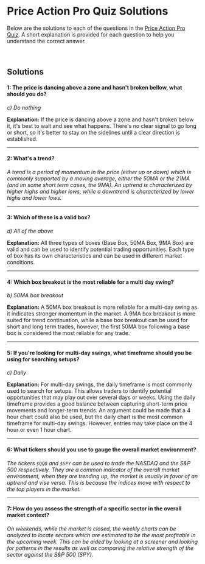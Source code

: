# Price Action Pro Quiz Solutions

Below are the solutions to each of the questions in the 
[Price Action Pro Quiz](https://github.com/Azpect3120/TradingNotes/tree/master/Stocks/PriceActionPro/TheBoxSystem/PriceActionProQuiz).
A short explanation is provided for each question to help you understand the 
correct answer.


<br>

## Solutions

#### 1: The price is dancing above a zone and hasn't broken bellow, what should you do?

*c) Do nothing*

**Explanation:** If the price is dancing above a zone and hasn't broken below it, it's 
best to wait and see what happens. There's no clear signal to go long or short, so it's 
better to stay on the sidelines until a clear direction is established.

<hr>

#### 2: What's a trend?

*A trend is a period of momentum in the price (either up or down) which is commonly supported 
by a moving average, either the 50MA or the 21MA (and im some short term cases, the 9MA). An 
uptrend is characterized by higher highs and higher lows, while a downtrend is characterized
by lower highs and lower lows.*

<hr>

#### 3: Which of these is a valid box?

*d) All of the above*

**Explanation:** All three types of boxes (Base Box, 50MA Box, 9MA Box) are valid and can be
used to identify potential trading opportunities. Each type of box has its own characteristics
and can be used in different market conditions.

<hr>

#### 4: Which box breakout is the most reliable for a multi day swing?

*b) 50MA box breakout*

**Explanation:** A 50MA box breakout is more reliable for a multi-day swing as it indicates 
stronger momentum in the market. A 9MA box breakout is more suited for trend continuation,
while a base box breakout can be used for short and long term trades, however, the first 50MA
box following a base box is considered the most reliable for any trade.

<hr>

#### 5: If you're looking for multi-day swings, what timeframe should you be using for searching setups?

*c) Daily*

**Explanation:** For multi-day swings, the daily timeframe is most commonly used to search for
setups. This allows traders to identify potential opportunities that may play out over several
days or weeks. Using the daily timeframe provides a good balance between capturing short-term
price movements and longer-term trends. An argument could be made that a 4 hour chart could also
be used, but the daily chart is the most common timeframe for multi-day swings. However, entries 
may take place on the 4 hour or even 1 hour chart.

<hr>

#### 6: What tickers should you use to gauge the overall market environment?

*The tickers `$QQQ` and `$SPY` can be used to trade the NASDAQ and the S&P 500 respectively. 
They are a common indicator of the overall market environment, when they are trending up,
the market is usually in favor of an uptrend and vise versa. This is because the indices move 
with respect to the top players in the market.*

<hr>

#### 7: How do you assess the strength of a specific sector in the overall market context?

*On weekends, while the market is closed, the weekly charts can be analyzed to locate sectors
which are estimated to be the most profitable in the upcoming week. This can be aided by looking
at a screener and looking for patterns in the results as well as comparing the relative strength
of the sector against the S&P 500 (SPY).*
